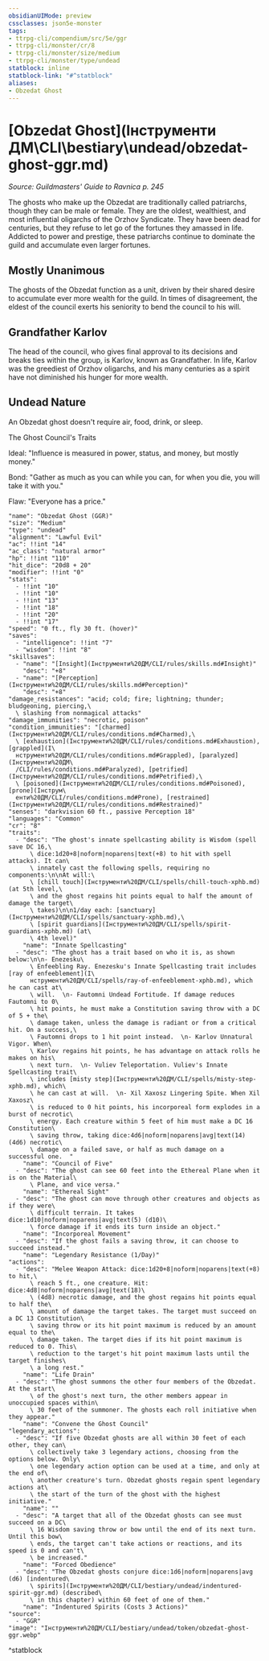 ```yaml
---
obsidianUIMode: preview
cssclasses: json5e-monster
tags:
- ttrpg-cli/compendium/src/5e/ggr
- ttrpg-cli/monster/cr/8
- ttrpg-cli/monster/size/medium
- ttrpg-cli/monster/type/undead
statblock: inline
statblock-link: "#^statblock"
aliases:
- Obzedat Ghost
---
```

# [Obzedat Ghost](Інструменти ДМ\CLI\bestiary\undead/obzedat-ghost-ggr.md)
*Source: Guildmasters' Guide to Ravnica p. 245*  

The ghosts who make up the Obzedat are traditionally called patriarchs, though they can be male or female. They are the oldest, wealthiest, and most influential oligarchs of the Orzhov Syndicate. They have been dead for centuries, but they refuse to let go of the fortunes they amassed in life. Addicted to power and prestige, these patriarchs continue to dominate the guild and accumulate even larger fortunes.

## Mostly Unanimous

The ghosts of the Obzedat function as a unit, driven by their shared desire to accumulate ever more wealth for the guild. In times of disagreement, the eldest of the council exerts his seniority to bend the council to his will.

## Grandfather Karlov

The head of the council, who gives final approval to its decisions and breaks ties within the group, is Karlov, known as Grandfather. In life, Karlov was the greediest of Orzhov oligarchs, and his many centuries as a spirit have not diminished his hunger for more wealth.

## Undead Nature

An Obzedat ghost doesn't require air, food, drink, or sleep.

The Ghost Council's Traits

Ideal: "Influence is measured in power, status, and money, but mostly money."

Bond: "Gather as much as you can while you can, for when you die, you will take it with you."

Flaw: "Everyone has a price."

```statblock
"name": "Obzedat Ghost (GGR)"
"size": "Medium"
"type": "undead"
"alignment": "Lawful Evil"
"ac": !!int "14"
"ac_class": "natural armor"
"hp": !!int "110"
"hit_dice": "20d8 + 20"
"modifier": !!int "0"
"stats":
  - !!int "10"
  - !!int "10"
  - !!int "13"
  - !!int "18"
  - !!int "20"
  - !!int "17"
"speed": "0 ft., fly 30 ft. (hover)"
"saves":
  - "intelligence": !!int "7"
  - "wisdom": !!int "8"
"skillsaves":
  - "name": "[Insight](Інструменти%20ДМ/CLI/rules/skills.md#Insight)"
    "desc": "+8"
  - "name": "[Perception](Інструменти%20ДМ/CLI/rules/skills.md#Perception)"
    "desc": "+8"
"damage_resistances": "acid; cold; fire; lightning; thunder; bludgeoning, piercing,\
  \ slashing from nonmagical attacks"
"damage_immunities": "necrotic, poison"
"condition_immunities": "[charmed](Інструменти%20ДМ/CLI/rules/conditions.md#Charmed),\
  \ [exhaustion](Інструменти%20ДМ/CLI/rules/conditions.md#Exhaustion), [grappled](І\
  нструменти%20ДМ/CLI/rules/conditions.md#Grappled), [paralyzed](Інструменти%20ДМ\
  /CLI/rules/conditions.md#Paralyzed), [petrified](Інструменти%20ДМ/CLI/rules/conditions.md#Petrified),\
  \ [poisoned](Інструменти%20ДМ/CLI/rules/conditions.md#Poisoned), [prone](Інструм\
  енти%20ДМ/CLI/rules/conditions.md#Prone), [restrained](Інструменти%20ДМ/CLI/rules/conditions.md#Restrained)"
"senses": "darkvision 60 ft., passive Perception 18"
"languages": "Common"
"cr": "8"
"traits":
  - "desc": "The ghost's innate spellcasting ability is Wisdom (spell save DC 16,\
      \ dice:1d20+8|noform|noparens|text(+8) to hit with spell attacks). It can\
      \ innately cast the following spells, requiring no components:\n\nAt will:\
      \ [chill touch](Інструменти%20ДМ/CLI/spells/chill-touch-xphb.md) (at 5th level,\
      \ and the ghost regains hit points equal to half the amount of damage the target\
      \ takes)\n\n1/day each: [sanctuary](Інструменти%20ДМ/CLI/spells/sanctuary-xphb.md),\
      \ [spirit guardians](Інструменти%20ДМ/CLI/spells/spirit-guardians-xphb.md) (at\
      \ 4th level)"
    "name": "Innate Spellcasting"
  - "desc": "The ghost has a trait based on who it is, as shown below:\n\n- Enezesku\
      \ Enfeebling Ray. Enezesku's Innate Spellcasting trait includes [ray of enfeeblement](І\
      нструменти%20ДМ/CLI/spells/ray-of-enfeeblement-xphb.md), which he can cast at\
      \ will.  \n- Fautomni Undead Fortitude. If damage reduces Fautomni to 0\
      \ hit points, he must make a Constitution saving throw with a DC of 5 + the\
      \ damage taken, unless the damage is radiant or from a critical hit. On a success,\
      \ Fautomni drops to 1 hit point instead.  \n- Karlov Unnatural Vigor. When\
      \ Karlov regains hit points, he has advantage on attack rolls he makes on his\
      \ next turn.  \n- Vuliev Teleportation. Vuliev's Innate Spellcasting trait\
      \ includes [misty step](Інструменти%20ДМ/CLI/spells/misty-step-xphb.md), which\
      \ he can cast at will.  \n- Xil Xaxosz Lingering Spite. When Xil Xaxosz\
      \ is reduced to 0 hit points, his incorporeal form explodes in a burst of necrotic\
      \ energy. Each creature within 5 feet of him must make a DC 16 Constitution\
      \ saving throw, taking dice:4d6|noform|noparens|avg|text(14) (4d6) necrotic\
      \ damage on a failed save, or half as much damage on a successful one.  "
    "name": "Council of Five"
  - "desc": "The ghost can see 60 feet into the Ethereal Plane when it is on the Material\
      \ Plane, and vice versa."
    "name": "Ethereal Sight"
  - "desc": "The ghost can move through other creatures and objects as if they were\
      \ difficult terrain. It takes dice:1d10|noform|noparens|avg|text(5) (d10)\
      \ force damage if it ends its turn inside an object."
    "name": "Incorporeal Movement"
  - "desc": "If the ghost fails a saving throw, it can choose to succeed instead."
    "name": "Legendary Resistance (1/Day)"
"actions":
  - "desc": "Melee Weapon Attack: dice:1d20+8|noform|noparens|text(+8) to hit,\
      \ reach 5 ft., one creature. Hit: dice:4d8|noform|noparens|avg|text(18)\
      \ (4d8) necrotic damage, and the ghost regains hit points equal to half the\
      \ amount of damage the target takes. The target must succeed on a DC 13 Constitution\
      \ saving throw or its hit point maximum is reduced by an amount equal to the\
      \ damage taken. The target dies if its hit point maximum is reduced to 0. This\
      \ reduction to the target's hit point maximum lasts until the target finishes\
      \ a long rest."
    "name": "Life Drain"
  - "desc": "The ghost summons the other four members of the Obzedat. At the start\
      \ of the ghost's next turn, the other members appear in unoccupied spaces within\
      \ 30 feet of the summoner. The ghosts each roll initiative when they appear."
    "name": "Convene the Ghost Council"
"legendary_actions":
  - "desc": "If five Obzedat ghosts are all within 30 feet of each other, they can\
      \ collectively take 3 legendary actions, choosing from the options below. Only\
      \ one legendary action option can be used at a time, and only at the end of\
      \ another creature's turn. Obzedat ghosts regain spent legendary actions at\
      \ the start of the turn of the ghost with the highest initiative."
    "name": ""
  - "desc": "A target that all of the Obzedat ghosts can see must succeed on a DC\
      \ 16 Wisdom saving throw or bow until the end of its next turn. Until this bow\
      \ ends, the target can't take actions or reactions, and its speed is 0 and can't\
      \ be increased."
    "name": "Forced Obedience"
  - "desc": "The Obzedat ghosts conjure dice:1d6|noform|noparens|avg (d6) [indentured\
      \ spirits](Інструменти%20ДМ/CLI/bestiary/undead/indentured-spirit-ggr.md) (described\
      \ in this chapter) within 60 feet of one of them."
    "name": "Indentured Spirits (Costs 3 Actions)"
"source":
  - "GGR"
"image": "Інструменти%20ДМ/CLI/bestiary/undead/token/obzedat-ghost-ggr.webp"
```
^statblock
